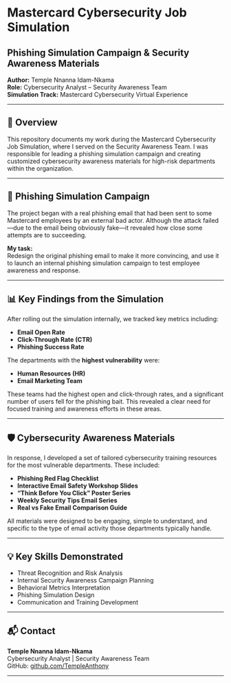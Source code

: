 # Mastercard Cybersecurity Job Simulation  
## Phishing Simulation Campaign & Security Awareness Materials  

**Author:** Temple Nnanna Idam-Nkama  
**Role:** Cybersecurity Analyst – Security Awareness Team  
**Simulation Track:** Mastercard Cybersecurity Virtual Experience  

---

## 📌 Overview  

This repository documents my work during the Mastercard Cybersecurity Job Simulation, where I served on the Security Awareness Team. I was responsible for leading a phishing simulation campaign and creating customized cybersecurity awareness materials for high-risk departments within the organization.

---

## 🎯 Phishing Simulation Campaign  

The project began with a real phishing email that had been sent to some Mastercard employees by an external bad actor. Although the attack failed—due to the email being obviously fake—it revealed how close some attempts are to succeeding.

**My task:**  
Redesign the original phishing email to make it more convincing, and use it to launch an internal phishing simulation campaign to test employee awareness and response.

---

## 📊 Key Findings from the Simulation  

After rolling out the simulation internally, we tracked key metrics including:  

- **Email Open Rate**  
- **Click-Through Rate (CTR)**  
- **Phishing Success Rate**

The departments with the **highest vulnerability** were:  
- **Human Resources (HR)**  
- **Email Marketing Team**

These teams had the highest open and click-through rates, and a significant number of users fell for the phishing bait. This revealed a clear need for focused training and awareness efforts in these areas.

---

## 🛡️ Cybersecurity Awareness Materials  

In response, I developed a set of tailored cybersecurity training resources for the most vulnerable departments. These included:  

- **Phishing Red Flag Checklist**  
- **Interactive Email Safety Workshop Slides**  
- **“Think Before You Click” Poster Series**  
- **Weekly Security Tips Email Series**  
- **Real vs Fake Email Comparison Guide**

All materials were designed to be engaging, simple to understand, and specific to the type of email activity those departments typically handle.

---

## 💡 Key Skills Demonstrated  

- Threat Recognition and Risk Analysis  
- Internal Security Awareness Campaign Planning  
- Behavioral Metrics Interpretation  
- Phishing Simulation Design  
- Communication and Training Development

---


## 📬 Contact  

**Temple Nnanna Idam-Nkama**  
Cybersecurity Analyst | Security Awareness Team  
GitHub: [github.com/TempleAnthony](https://github.com/TempleAnthony)

---

